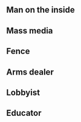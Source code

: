 ## Man on the inside  
## Mass media      
## Fence              
## Arms dealer     
## Lobbyist           
## Educator